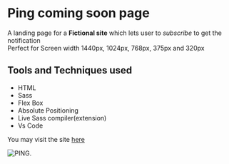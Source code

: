 # Ping coming soon page
A landing page for a **Fictional site** which lets user to *subscribe* to get the notification
<br>
Perfect for Screen width 1440px, 1024px, 768px, 375px and 320px


## Tools and Techniques used
- HTML
- Sass
- Flex Box
- Absolute Positioning 
- Live Sass compiler(extension)
- Vs Code

You may visit the site [here](https://roctanweer.github.io/clipBoardLandingPage/)

![PING.](./Designs/desktop-preview.jpg)
